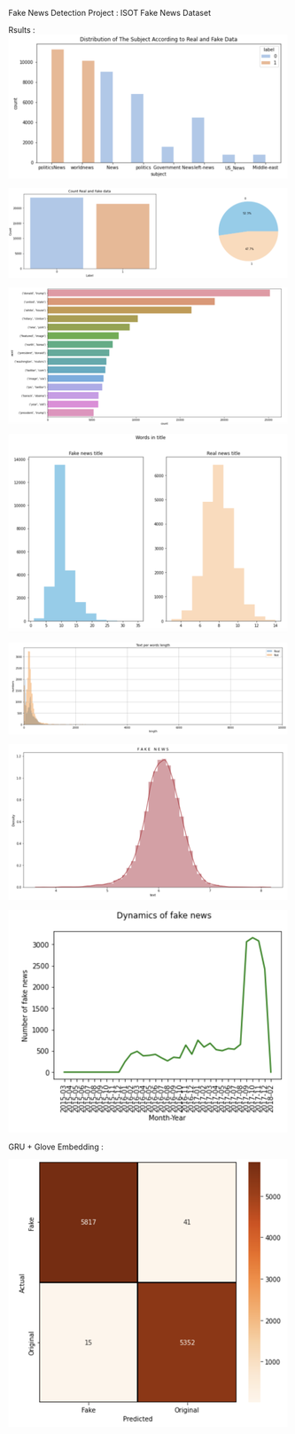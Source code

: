 Fake News Detection Project :
    ISOT Fake News Dataset

Rsults : 
![proj_image](images/news_subject.png)


![proj_image](images/labels_count.png)

![proj_image](images/n-gram.png)

![proj_image](images/title_count_news.png)

![proj_image](images/words_news_count.png)

![proj_image](images/fake_dense.png)

![proj_image](images/timeline.png)

GRU + Glove Embedding : 

![proj_image](images/conf_matrix.png)

